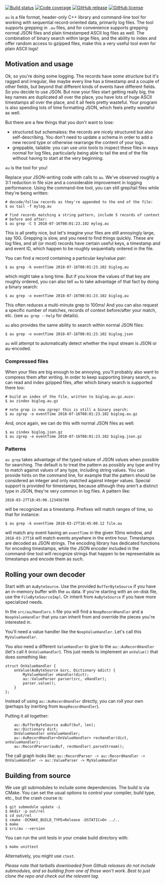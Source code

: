 [![Build status](https://github.com/hellige/au/actions/workflows/ci.yml/badge.svg)](https://github.com/hellige/au/actions?workflow=CI)
[![Code coverage](https://codecov.io/gh/hellige/au/branch/master/graph/badge.svg)](https://codecov.io/gh/hellige/au)
[![GitHub release](https://img.shields.io/github/v/release/hellige/au?include_prereleases&sort=semver)](https://github.com/hellige/au/releases)
[![GitHub license](https://img.shields.io/github/license/hellige/au)](https://github.com/hellige/au/blob/master/LICENSE)

`au` is a file format, header-only C++ library and command-line tool for
working with sequential record-oriented data, primarily log files. The tool
supports grepping in `.au` files, and for convenience supports grepping normal
JSON files and plain timestamped ASCII log files as well. The combination of
binary search within large files, and the ability to index and offer random
access to gzipped files, make this a very useful tool even for plain ASCII
logs!


## Motivation and usage

Ok, so you're doing some logging. The records have some structure but it's
ragged and irregular, like maybe every line has a timestamp and a couple of
other fields, but beyond that different kinds of events have different fields.
So you decide to use JSON. But now your files start getting really big, the key
names are duplicated all over the place, you have lots of huge ASCII timestamps
all over the place, and it all feels pretty wasteful. Your program is also
spending lots of time formatting JSON, which feels pretty wasteful as well.

But there are a few things that you don't want to lose:
 - structured but schemaless: the records are nicely structured but also
   self-describing. You don't need to update a schema in order to add a new
   record type or otherwise rearrange the content of your logs.
 - greppable, tailable: you can use unix tools to inspect these files in ways
   normal for log files, particularly being able to tail the end of the file
   without having to start at the very beginning.
   
`au` is the tool for you!

Replace your JSON-writing code with calls to `au`. We've observed roughly a 3:1
reduction in file size and a considerable improvement in logging performance.
Using the command-line tool, you can still grep/tail files while they're being
written:

    # decode/follow records as they're appended to the end of the file:
    $ au tail -f mylog.au

    # find records matching a string pattern, include 5 records of context
    # before and after:
    $ au grep -C 5 2018-07-16T08:01:23.102 mylog.au

This is all pretty nice, but let's imagine your files are still annoyingly
large, say 10G.  Grepping is slow, and you need to find things quickly. These
are log files, and all (or most) records have certain useful keys, a timestamp
and and event ID, which happen to be roughly sequentially ordered in the file.

You can find a record containing a particular key/value pair:

    $ au grep -k eventTime 2018-07-16T08:01:23.102 biglog.au
    
which might take a long time. But if you know the values of that key are
roughly ordered, you can also tell `au` to take advantage of that fact by doing
a binary search:

    $ au grep -o eventTime 2018-07-16T08:01:23.102 biglog.au
    
This often reduces a multi-minute grep to 100ms! And you can also request
a specific number of matches, records of context before/after your match, etc.
(see `au grep --help` for details).

`au` also provides the same ability to search within normal JSON files:

    $ au grep -o eventTime 2018-07-16T08:01:23.102 biglog.json

`au` will attempt to automatically detect whether the input stream is JSON
or au-encoded.


### Compressed files

When your files are big enough to be annoying, you'll probably also want to
compress them after writing.  In order to keep supporting binary search, `au`
can read and index gzipped files, after which binary search is supported there
too:

    # build an index of the file, written to biglog.au.gz.auzx:
    $ au zindex biglog.au.gz

    # note grep is now zgrep! this is still a binary search:
    $ au zgrep -o eventTime 2018-07-16T08:01:23.102 biglog.au.gz

And, once again, we can do this with normal JSON files as well:

    $ au zindex biglog.json.gz
    $ au zgrep -o eventTime 2018-07-16T08:01:23.102 biglog.json.gz


### Patterns

`au grep` takes advantage of the typed nature of JSON values when possible for
searching. The default is to treat the pattern as possibly any type and try to
match against values of any type, including string values. You can provide
hints on the command line, for example that the pattern should be considered an
integer and only matched against integer values. Special support is provided
for timestamps, because although they aren't a distinct type in JSON, they're
very common in log files. A pattern like:
    
    2018-03-27T18:45:00.123456789
    
will be recognized as a timestamp. Prefixes will match ranges of time, so that
for instance:

    $ au grep -k eventTime 2018-03-27T18:45:00.12 file.au
    
will match any event having an `eventTime` in the given 10ms window, and
`2018-03-27T18` will match events anywhere in the entire hour. Timestamps are
decoded as JSON strings. The encoding library has dedicated functions for
encoding timestamps, while the JSON encoder included in the command-line tool
will recognize strings that happen to be representable as timestamps and encode
them as such.


## Rolling your own decoder

Start with an `AuByteSource`. Use the provided `BufferByteSource` if you have an
in-memory buffer with the `au` data. If you're starting with an on-disk file,
use the `FileByteSourceImpl`. Or inherit from `AuByteSource` if you have more
specialized needs.

In the `src/au/Handlers.h` file you will find a `NoopRecordHandler` and a
`NoopValueHandler` that you can inherit from and override the pieces you're
interested in.

You'll need a value handler like the `NoopValueHandler`. Let's call this
`MyValueHandler`.

You also need a different `ValueHandler` to give to the `au::AuRecordHandler`
(let's call it `OnValueHandler`). This just needs to implement an `onValue()`
that does something like:
```
struct OnValueHandler {
    onValue(AuByteSource &src, Dictionary &dict) {
        MyValueHandler vHandler(dict);
        au::ValueParser parser(src, vHandler);
        parser.value();
    }
};
```

Instead of using `au::AuRecordHandler` directly, you can roll your own (perhaps
by ineriting from `NoopRecordHandler`).

Putting it all together:
```
    au::BufferByteSource auBuf(buf, len);
    au::Dictionary dict;
    OnValueHandler onValueHandler;
    au::AuRecordHandler<OnValueHandler> recHandler(dict, onValueHandler);
    au::RecordParser(auBuf, recHandler).parseStream();
```

The call graph looks like:
`au::RecordParser -> au::RecordHandler -> OnValueHandler -> au::ValueParser -> MyValueHandler`


## Building from source

We use git submodules to include some dependencies. The build is via CMake. You
can set the usual options to control your compiler, build type, etc., but the
crash course is:

    $ git submodule update -i
    $ mkdir -p out/rel
    $ cd out/rel
    $ cmake -DCMAKE_BUILD_TYPE=Release -DSTATIC=On ../..
    $ make
    $ src/au --version

You can run the unit tests in your cmake build directory with:

    $ make unittest

Alternatively, you might use `ctest`.

_Please note that tarballs downloaded from Github releases do not include
submodules, and so building from one of those won't work. Best to just clone
the repo and check out the relevant tag._
